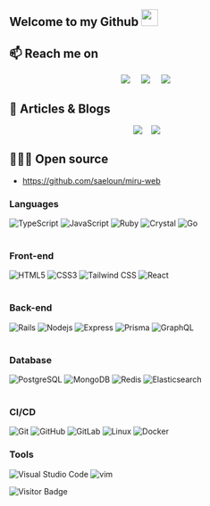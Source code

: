 ## Welcome to my Github <img src="https://raw.githubusercontent.com/aemmadi/aemmadi/master/wave.gif" width="30px">

## 📫 Reach me on
<p align="center">
  <a target="_blank"href="https://www.linkedin.com/in/abinash393"><img src="https://img.shields.io/badge/linkedin-%230077B5.svg?&style=for-the-badge&logo=linkedin&logoColor=white" /></a>&nbsp;&nbsp;&nbsp;&nbsp;
  <a target="_blank"href="https://twitter.com/abinashpanda393"><img src="https://img.shields.io/badge/twitter-%231DA1F2.svg?&style=for-the-badge&logo=twitter&logoColor=white" /></a>&nbsp;&nbsp;&nbsp;&nbsp;
  <a href="mailto:abinashp@protonmail.ch?subject=Hello%20Ileri,%20From%20Github"><img src="https://img.shields.io/badge/email-11121D.svg?&style=for-the-badge&logo=protonmail&logoColor=white" /></a>&nbsp;&nbsp;&nbsp;&nbsp;
</p>
 

## 💬 Articles & Blogs
<p align="center" align='right'>
  <a target="_blank"href="https://medium.com/@abinashpanda393"><img src="https://img.shields.io/badge/Medium%20-%231572B6.svg?&style=for-the-badge&logo=medium&logoColor=white" /></a>&nbsp;&nbsp;&nbsp;
    <a target="_blank"href="https://dev.to/abinash393"><img src="https://img.shields.io/badge/dev.to-%2312100E.svg?&style=for-the-badge&logo=dev.to&logoColor=white" /></a>&nbsp;&nbsp;&nbsp;
</p>

## 👨🏻‍💻 Open source
- https://github.com/saeloun/miru-web

### Languages
![TypeScript](https://img.shields.io/badge/-TypeScript-black?style=flat-square&logo=typescript)
![JavaScript](https://img.shields.io/badge/-JavaScript-black?style=flat-square&logo=javascript)
![Ruby](https://img.shields.io/badge/-ruby-CC342D?style=flat-square&logo=ruby)
![Crystal](https://img.shields.io/badge/-Crystal-black?style=flat-square&logo=crystal)
![Go](https://img.shields.io/badge/-Go-000?&logo=Go)
<br/>
<br/>
### Front-end
![HTML5](https://img.shields.io/badge/-HTML5-E34F26?style=flat-square&logo=html5&logoColor=white)
![CSS3](https://img.shields.io/badge/-CSS3-1572B6?style=flat-square&logo=css3)
![Tailwind CSS](https://img.shields.io/badge/-TailwindCSS-%231a202c?style=flat-square&logo=tailwind-css)
![React](https://img.shields.io/badge/-React-black?style=flat-square&logo=react)
<br/>
<br/>
### Back-end
![Rails](https://img.shields.io/badge/-Rails-D30002?style=flat-square&logo=rubyonrails)
![Nodejs](https://img.shields.io/badge/-Nodejs-black?style=flat-square&logo=Node.js)
![Express](https://img.shields.io/badge/-Express-gray?style=flat-square&logo=express)
![Prisma](https://img.shields.io/badge/-Prisma-273040?style=flat-square&logo=prisma)
![GraphQL](https://img.shields.io/badge/-graphql-ff1493?&logo=graphql)
<br/>
<br/>
### Database
![PostgreSQL](https://img.shields.io/badge/-PostgreSQL-black?&logo=postgresql)
![MongoDB](https://img.shields.io/badge/-MongoDB-black?style=flat-square&logo=mongodb)
![Redis](https://img.shields.io/badge/-Redis-000?&logo=Redis)
![Elasticsearch](https://img.shields.io/badge/-elasticsearch-03BFB4?&logo=elasticsearch)
<br/>
<br/>
### CI/CD
![Git](https://img.shields.io/badge/-Git-black?style=flat-square&logo=git)
![GitHub](https://img.shields.io/badge/-GitHub-181717?style=flat-square&logo=github)
![GitLab](https://img.shields.io/badge/-GitLab-292961?style=flat-square&logo=gitlab)
![Linux](https://img.shields.io/badge/-Linux-000?&logo=Linux)
![Docker](https://img.shields.io/badge/-Docker-000?&logo=Docker)
<br/>
### Tools
![Visual Studio Code](https://img.shields.io/badge/-VSCode-%23007ACC?style=flat-square&logo=visual-studio-code)
![vim](https://img.shields.io/badge/-vim-000?&logo=vim)

![Visitor Badge](https://visitor-badge.laobi.icu/badge?page_id=Abinash393.Abinash393)
